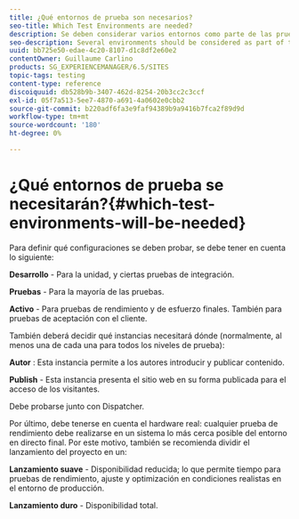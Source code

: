 ```yaml
---
title: ¿Qué entornos de prueba son necesarios?
seo-title: Which Test Environments are needed?
description: Se deben considerar varios entornos como parte de las pruebas
seo-description: Several environments should be considered as part of testing
uuid: bb725e50-edae-4c20-8107-d1c8df2e60e2
contentOwner: Guillaume Carlino
products: SG_EXPERIENCEMANAGER/6.5/SITES
topic-tags: testing
content-type: reference
discoiquuid: db528b9b-3407-462d-8254-20b3cc2c3ccf
exl-id: 05f7a513-5ee7-4870-a691-4a0602e0cbb2
source-git-commit: b220adf6fa3e9faf94389b9a9416b7fca2f89d9d
workflow-type: tm+mt
source-wordcount: '180'
ht-degree: 0%

---
```


# ¿Qué entornos de prueba se necesitarán?{#which-test-environments-will-be-needed}

Para definir qué configuraciones se deben probar, se debe tener en cuenta lo siguiente:

**Desarrollo** - Para la unidad, y ciertas pruebas de integración.

**Pruebas** - Para la mayoría de las pruebas.

**Activo** - Para pruebas de rendimiento y de esfuerzo finales. También para pruebas de aceptación con el cliente.

También deberá decidir qué instancias necesitará dónde (normalmente, al menos una de cada una para todos los niveles de prueba):

**Autor** : Esta instancia permite a los autores introducir y publicar contenido.

**Publish** - Esta instancia presenta el sitio web en su forma publicada para el acceso de los visitantes.

Debe probarse junto con Dispatcher.

Por último, debe tenerse en cuenta el hardware real: cualquier prueba de rendimiento debe realizarse en un sistema lo más cerca posible del entorno en directo final. Por este motivo, también se recomienda dividir el lanzamiento del proyecto en un:

**Lanzamiento suave** - Disponibilidad reducida; lo que permite tiempo para pruebas de rendimiento, ajuste y optimización en condiciones realistas en el entorno de producción.

**Lanzamiento duro** - Disponibilidad total.
